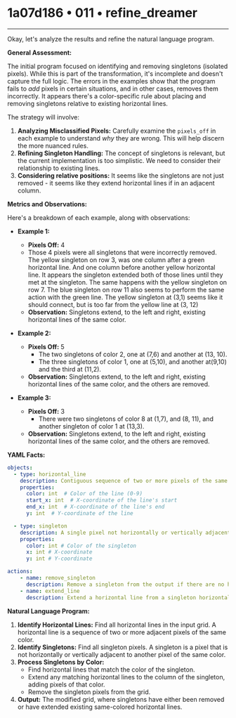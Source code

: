 # 1a07d186 • 011 • refine_dreamer

---
Okay, let's analyze the results and refine the natural language program.

**General Assessment:**

The initial program focused on identifying and removing singletons (isolated pixels). While this is part of the transformation, it's incomplete and doesn't capture the full logic. The errors in the examples show that the program fails to *add* pixels in certain situations, and in other cases, removes them incorrectly. It appears there's a color-specific rule about placing and removing singletons relative to existing horizontal lines.

The strategy will involve:

1.  **Analyzing Misclassified Pixels:** Carefully examine the `pixels_off` in each example to understand *why* they are wrong. This will help discern the more nuanced rules.
2.  **Refining Singleton Handling:** The concept of singletons is relevant, but the current implementation is too simplistic. We need to consider their relationship to existing lines.
3. **Considering relative positions:** It seems like the singletons are not just removed - it seems like they extend horizontal lines if in an adjacent column.

**Metrics and Observations:**

Here's a breakdown of each example, along with observations:

*   **Example 1:**
    *   **Pixels Off:** 4
    *    Those 4 pixels were all singletons that were incorrectly removed.
        The yellow singleton on row 3, was one column after a green horizontal
        line. And one column before another yellow horizontal line.
        It appears the singleton extended both of those lines until they met at
        the singleton.
        The same happens with the yellow singleton on row 7.
        The blue singleton on row 11 also seems to perform the same action
        with the green line.
        The yellow singleton at (3,1) seems like it should connect, but is too
        far from the yellow line at (3, 12)
    *   **Observation:** Singletons extend, to the left and right, existing horizontal lines of the same color.

*   **Example 2:**
    *   **Pixels Off:** 5
        *   The two singletons of color 2, one at (7,6) and another at (13, 10).
        *   The three singletons of color 1, one at (5,10), and another at(9,10) and the third at (11,2).
    *   **Observation:** Singletons extend, to the left and right, existing
        horizontal lines of the same color, and the others are removed.

*  **Example 3:**
    *   **Pixels Off:** 3
        * There were two singletons of color 8 at (1,7), and (8, 11), and another singleton of color 1 at (13,3).
    *   **Observation:** Singletons extend, to the left and right, existing
        horizontal lines of the same color, and the others are removed.

**YAML Facts:**

```yaml
objects:
  - type: horizontal_line
    description: Contiguous sequence of two or more pixels of the same color.
    properties:
      color: int  # Color of the line (0-9)
      start_x: int  # X-coordinate of the line's start
      end_x: int  # X-coordinate of the line's end
      y: int  # Y-coordinate of the line

  - type: singleton
    description: A single pixel not horizontally or vertically adjacent to a pixel of the same color.
    properties:
      color: int # Color of the singleton
      x: int # X-coordinate
      y: int # Y-coordinate

actions:
    - name: remove_singleton
      description: Remove a singleton from the output if there are no horizontal lines of the same color.
    - name: extend_line
      description: Extend a horizontal line from a singleton horizontally, to connect to existing horizontal lines.
```

**Natural Language Program:**

1.  **Identify Horizontal Lines:** Find all horizontal lines in the input grid. A horizontal line is a sequence of two or more adjacent pixels of the same color.
2.  **Identify Singletons:** Find all singleton pixels. A singleton is a pixel that is not horizontally or vertically adjacent to another pixel of the same color.
3. **Process Singletons by Color:**
   - Find horizontal lines that match the color of the singleton.
   - Extend any matching horizontal lines to the column of the singleton, adding pixels of that color.
   - Remove the singleton pixels from the grid.
4.  **Output:** The modified grid, where singletons have either been removed or have extended existing same-colored horizontal lines.

